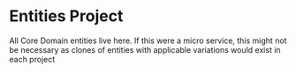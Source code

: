 ﻿# Entities Project
All Core Domain entities live here. If this were a micro service, this might not be necessary as clones of 
entities with applicable variations would exist in each project